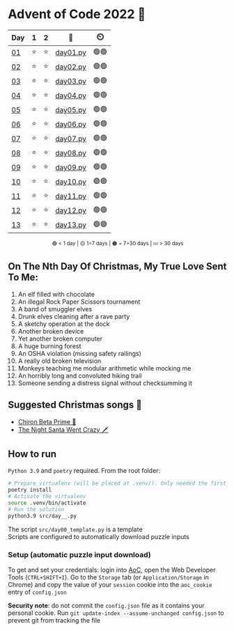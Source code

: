 # Advent of Code 2022 🎄

<div align="center">

| Day                                         | 1   | 2   | 📃                           | ⏲️   |
| ------------------------------------------- | :-: | :-: | :--------------------------: | :--: |
| [01](https://adventofcode.com/2022/day/1)   | ⭐  | ⭐  | [day01.py](src/day01.py)     | 🟢🟢 |
| [02](https://adventofcode.com/2022/day/2)   | ⭐  | ⭐  | [day02.py](src/day02.py)     | 🟢🟢 |
| [03](https://adventofcode.com/2022/day/3)   | ⭐  | ⭐  | [day03.py](src/day03.py)     | 🟢🟢 |
| [04](https://adventofcode.com/2022/day/4)   | ⭐  | ⭐  | [day04.py](src/day04.py)     | 🟢🟢 |
| [05](https://adventofcode.com/2022/day/5)   | ⭐  | ⭐  | [day05.py](src/day05.py)     | 🟢🟢 |
| [06](https://adventofcode.com/2022/day/6)   | ⭐  | ⭐  | [day06.py](src/day06.py)     | 🟢🟢 |
| [07](https://adventofcode.com/2022/day/7)   | ⭐  | ⭐  | [day07.py](src/day07.py)     | 🟢🟢 |
| [08](https://adventofcode.com/2022/day/8)   | ⭐  | ⭐  | [day08.py](src/day08.py)     | 🟢🟢 |
| [09](https://adventofcode.com/2022/day/9)   | ⭐  | ⭐  | [day09.py](src/day09.py)     | 🟢🟢 |
| [10](https://adventofcode.com/2022/day/10)  | ⭐  | ⭐  | [day10.py](src/day10.py)     | 🟢🟢 |
| [11](https://adventofcode.com/2022/day/11)  | ⭐  | ⭐  | [day11.py](src/day11.py)     | 🟢🟢 |
| [12](https://adventofcode.com/2022/day/12)  | ⭐  | ⭐  | [day12.py](src/day12.py)     | 🟢🟢 |
| [13](https://adventofcode.com/2022/day/13)  | ⭐  | ⭐  | [day13.py](src/day13.py)     | 🟢🟢 |

<sub>🟢 < 1 day | 🟡 1÷7 days | 🟠 = 7÷30 days | 💤 > 30 days</sub>

</div>

## On The Nth Day Of Christmas, My True Love Sent To Me:

1. An elf filled with chocolate
2. An illegal Rock Paper Scissors tournament
3. A band of smuggler elves
4. Drunk elves cleaning after a rave party
5. A sketchy operation at the dock
6. Another broken device
7. Yet another broken computer
8. A huge burning forest
9. An OSHA violation (missing safety railings)
10. A really old broken television
11. Monkeys teaching me modular arithmetic while mocking me
12. An horribly long and convoluted hiking trail
13. Someone sending a distress signal without checksumming it

## Suggested Christmas songs 🔔

- [Chiron Beta Prime 🤖](https://www.youtube.com/watch?v=LUoDmRM2aJ0)
- [The Night Santa Went Crazy 🗡️](https://www.youtube.com/watch?v=0FJU4GrXztE)

## How to run

`Python 3.9` and `poetry` required. From the root folder:

````bash
# Prepare virtualenv (will be placed at .venv/). Only needed the first time
poetry install
# Activate the virtualenv
source .venv/bin/activate
# Run the solution
python3.9 src/day__.py
````

The script `src/day00_template.py` is a template  
Scripts are configured to automatically download puzzle inputs

### Setup (automatic puzzle input download)

To get and set your credentials: login into [AoC](https://adventofcode.com/), open the Web Developer Tools (`CTRL+SHIFT+I`). Go to the `Storage` tab (or `Application/Storage` in Chrome) and copy the value of your `session` cookie into the `aoc_cookie` entry of `config.json`

**Security note**: do not commit the `config.json` file as it contains your personal cookie. Run `git update-index --assume-unchanged config.json` to prevent git from tracking the file
